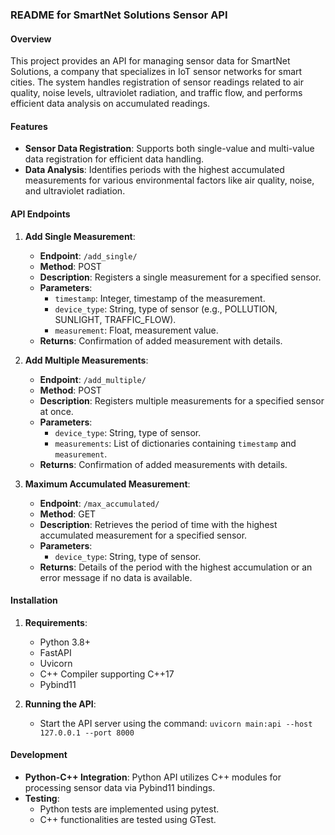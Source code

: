 ### README for SmartNet Solutions Sensor API

#### Overview
This project provides an API for managing sensor data for SmartNet Solutions, a company that specializes in IoT sensor networks for smart cities. The system handles registration of sensor readings related to air quality, noise levels, ultraviolet radiation, and traffic flow, and performs efficient data analysis on accumulated readings.

#### Features
- **Sensor Data Registration**: Supports both single-value and multi-value data registration for efficient data handling.
- **Data Analysis**: Identifies periods with the highest accumulated measurements for various environmental factors like air quality, noise, and ultraviolet radiation.

#### API Endpoints
1. **Add Single Measurement**:
   - **Endpoint**: `/add_single/`
   - **Method**: POST
   - **Description**: Registers a single measurement for a specified sensor.
   - **Parameters**:
     - `timestamp`: Integer, timestamp of the measurement.
     - `device_type`: String, type of sensor (e.g., POLLUTION, SUNLIGHT, TRAFFIC_FLOW).
     - `measurement`: Float, measurement value.
   - **Returns**: Confirmation of added measurement with details.

2. **Add Multiple Measurements**:
   - **Endpoint**: `/add_multiple/`
   - **Method**: POST
   - **Description**: Registers multiple measurements for a specified sensor at once.
   - **Parameters**:
     - `device_type`: String, type of sensor.
     - `measurements`: List of dictionaries containing `timestamp` and `measurement`.
   - **Returns**: Confirmation of added measurements with details.

3. **Maximum Accumulated Measurement**:
   - **Endpoint**: `/max_accumulated/`
   - **Method**: GET
   - **Description**: Retrieves the period of time with the highest accumulated measurement for a specified sensor.
   - **Parameters**:
     - `device_type`: String, type of sensor.
   - **Returns**: Details of the period with the highest accumulation or an error message if no data is available.

#### Installation
1. **Requirements**:
   - Python 3.8+
   - FastAPI
   - Uvicorn
   - C++ Compiler supporting C++17
   - Pybind11

2. **Running the API**:
   - Start the API server using the command: `uvicorn main:api --host 127.0.0.1 --port 8000`

#### Development
- **Python-C++ Integration**: Python API utilizes C++ modules for processing sensor data via Pybind11 bindings.
- **Testing**:
  - Python tests are implemented using pytest.
  - C++ functionalities are tested using GTest.

